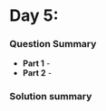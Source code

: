 # Day 5: [](https://adventofcode.com/2022/day/5)

### Question Summary
- **Part 1** - 
- **Part 2** - 

### Solution summary 
